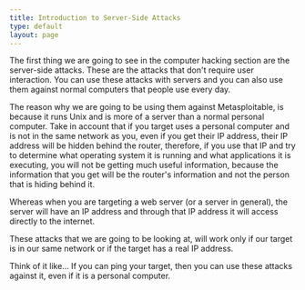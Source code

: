 ```yaml
---
title: Introduction to Server-Side Attacks
type: default
layout: page
---
```


The first thing we are going to see in the computer hacking section are the
server-side attacks. These are the attacks that don't require user interaction.
You can use these attacks with servers and you can also use them against normal
computers that people use every day.

The reason why we are going to be using them against Metasploitable, is because
it runs Unix and is more of a server than a normal personal computer. Take in
account that if you target uses a personal computer and is not in the same
network as you, even if you get their IP address, their IP address will be
hidden behind the router, therefore, if you use that IP and try to determine
what operating system it is running and what applications it is executing, you
will not be getting much useful information, because the information that you
get will be the router's information and not the person that is hiding behind
it.

Whereas when you are targeting a web server (or a server in general), the server
will have an IP address and through that IP address it will access directly to
the internet.

These attacks that we are going to be looking at, will work only if our target
is in our same network or if the target has a real IP address.

Think of it like... If you can ping your target, then you can use these attacks
against it, even if it is a personal computer.
